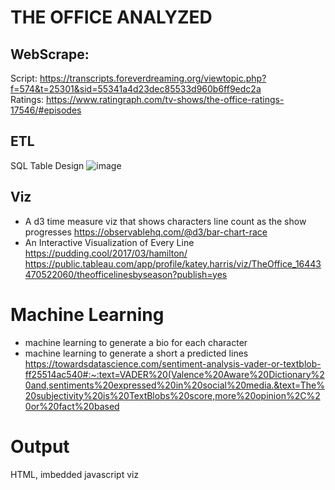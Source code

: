 # THE OFFICE ANALYZED

## WebScrape:
Script: https://transcripts.foreverdreaming.org/viewtopic.php?f=574&t=25301&sid=55341a4d23dec85533d960b6ff9edc2a<br>
Ratings: https://www.ratingraph.com/tv-shows/the-office-ratings-17546/#episodes

## ETL
SQL Table Design
![image](https://user-images.githubusercontent.com/90797036/152458114-456720cb-e6a5-4c14-8626-8ea2bbe98bfd.png)

## Viz
- A d3 time measure viz that shows characters line count as the show progresses https://observablehq.com/@d3/bar-chart-race
- An Interactive Visualization of Every Line https://pudding.cool/2017/03/hamilton/
https://public.tableau.com/app/profile/katey.harris/viz/TheOffice_16443470522060/theofficelinesbyseason?publish=yes
# Machine Learning
- machine learning to generate a bio for each character
- machine learning to generate a short a predicted lines<br>
https://towardsdatascience.com/sentiment-analysis-vader-or-textblob-ff25514ac540#:~:text=VADER%20(Valence%20Aware%20Dictionary%20and,sentiments%20expressed%20in%20social%20media.&text=The%20subjectivity%20is%20TextBlobs%20score,more%20opinion%2C%20or%20fact%20based

# Output
HTML, imbedded javascript viz
